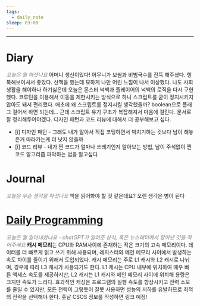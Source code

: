 ```yaml
---
tags:
  - daily_note
sleep: 03:00
---
```

---
# Diary 
<font color="#7f7f7f">*오늘은 뭘 하셧나요*</font>
어머니 생신이었다! 어무니가 보쌈과 비빔국수를 잔뜩 해주셨다. 행복해보이셔서 좋았다.
산책을 했는데 묘하게 나만 어린 느낌이 나서 이상했다. 나도 사회 생활을 해야하나 하기싫은데
오늘은 몬스터 넉백과 플레이어의 넉백의 로직을 다시 구현했다. 코루틴을 이용해서 이동을 제한시키는 방식으로 하니 스크립트를 굳이 정지시키지 않아도 돼서 편리했다. 애초에 왜 스크립트를 정지시킬 생각했을까? boolean으로 플래그 걸어서 하면 되는데... 근데 스크립트 유기 구조가 복잡해져서 마음에 걸린다. 문서로 잘 정리해두어야겠다.
디자인 패턴과 코드 리뷰에 대해서 더 공부해보고 싶다.
- [i] 디자인 패턴 - 그래도 내가 알아서 직접 코딩하면서 박치기하는 것보다 남이 해놓은거 따라가는게 더 낫지 않을까
- [i] 코드 리뷰 - 내가 짠 코드가 얼마나 쓰레기인지 알아보는 방법, 남이 주석없이 짠 코드 알고리즘 파악하는 법을 알고싶다
# Journal
<font color="#7f7f7f">*오늘은 무슨 생각을 하셧나요*</font>
책을 읽어봐야 할 것 같은데요?
오랜 생각은 병이 된다
# [Daily Programming](https://chat.openai.com/c/b5ec57ca-f2fd-4969-8412-031c4339a2f7)
<font color="#7f7f7f">*오늘은 뭘 알아내셨나요 - chatGPT가 알려준 상식, 혹은 뉴스레터에서 알아낸 것을 적어주세요*</font>
**캐시 메모리**는 CPU와 RAM사이에 존재하는 작은 크기의 고속 메모리이다. 데이터를 더 빠르게 읽고 쓰기 위해 사용되며, 레지스터와 메인 메모리 사이에서 발생하는 속도 차이를 줄이기 위해서 도입되었다.
캐시 메모리는 주로 L1 캐시와 L2 캐시로 나뉘며, 경우에 따라 L3 캐시가 사용되기도 한다. L1 캐시는 CPU 내부에 위치하여 매우 빠른 액세스 속도를 제공하지만, L2 캐시는 L1 캐시와 메인 메모리 사이에 위치해 용량은 크지만 속도가 느리다.
효과적인 캐싱은 프로그램의 실행 속도를 향상시키고 전력 소모를 줄일 수 있지만, 모든 전략이 그렇듯이 잘못 사용하면 성능의 저하를 유발하므로 최적의 전략을 선택해야 한다.
훗날 CSOS 정보를 작성하면 링크 예정!
